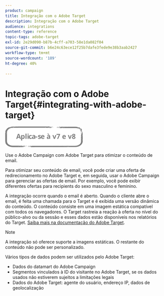 ```yaml
---
product: campaign
title: Integração com o Adobe Target
description: Integração com o Adobe Target
audience: integrations
content-type: reference
topic-tags: adobe-target
exl-id: 2e29d090-b87b-4cff-a703-58e1da082f04
source-git-commit: b6e24c63ece12f25b7dafe3fede9e38b3aab2427
workflow-type: tm+mt
source-wordcount: '189'
ht-degree: 40%

---
```


# Integração com o Adobe Target{#integrating-with-adobe-target}

![](../../assets/common.svg)

Use o Adobe Campaign com Adobe Target para otimizar o conteúdo de email.

Para otimizar seu conteúdo de email, você pode criar uma oferta de redirecionamento no Adobe Target e, em seguida, usar o Adobe Campaign para gerenciar as ofertas de email. Por exemplo, você pode exibir diferentes ofertas para recipients do sexo masculino e feminino.

A integração ocorre quando o email é aberto. Quando o cliente abre o email, é feita uma chamada para o Target e é exibida uma versão dinâmica do conteúdo. O conteúdo consiste em uma imagem estática compatível com todos os navegadores. O Target rastreia a reação à oferta no nível do público-alvo ou da sessão e esses dados estão disponíveis nos relatórios do Target. [Saiba mais na documentação do Adobe Target](https://experienceleague.adobe.com/docs/target/using/integrate/campaign-and-target.html?lang=pt-BR).


>[!NOTE]
>
>A integração só oferece suporte a imagens estáticas. O restante do conteúdo não pode ser personalizado.

Vários tipos de dados podem ser utilizados pelo Adobe Target:

* Dados do datamart do Adobe Campaign
* Segmentos vinculados à ID do visitante no Adobe Target, se os dados usados não estiverem sujeitos a limitações legais
* Dados do Adobe Target: agente do usuário, endereço IP, dados de geolocalização
